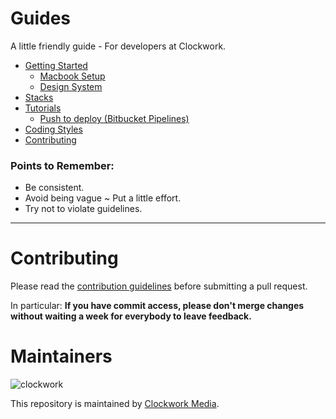Guides
======
A little friendly guide - For developers at Clockwork.

- [Getting Started]
    - [Macbook Setup]
    - [Design System]
- [Stacks]
- [Tutorials]
    - [Push to deploy (Bitbucket Pipelines)]
- [Coding Styles]
- [Contributing]

[Getting Started]: ./getting-started
[Design System]: ../../../design-system
[Macbook Setup]: ../../../mac-setup
[Stacks]: ../../../stacks
[Tutorials]: ../../../tutorials
[Push to deploy (Bitbucket Pipelines)]: ../../../push-to-deploy
[Coding Styles]: ../../../coding-styles
[Contributing]: ../../../contributing


### Points to Remember:

* Be consistent.
* Avoid being vague ~ Put a little effort.
* Try not to violate guidelines.

---

Contributing
======

Please read the [contribution guidelines] before submitting a pull request.

In particular: <strong>If you have commit access, please don't merge changes without
waiting a week for everybody to leave feedback.</strong>

[contribution guidelines]: ../../../contributing

Maintainers
======

![clockwork](http://apps.clockworkmedia.co.za/github/assets/logos/logo.png)

This repository is maintained by [Clockwork Media](//www.clockworkmedia.co.za).